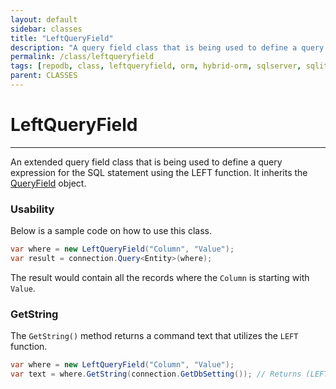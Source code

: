 ```yaml
---
layout: default
sidebar: classes
title: "LeftQueryField"
description: "A query field class that is being used to define a query expression for the SQL statement using the LEFT function."
permalink: /class/leftqueryfield
tags: [repodb, class, leftqueryfield, orm, hybrid-orm, sqlserver, sqlite, mysql, postgresql]
parent: CLASSES
---
```


# LeftQueryField

---

An extended query field class that is being used to define a query expression for the SQL statement using the LEFT function. It inherits the [QueryField](/class/queryfield) object.

### Usability

Below is a sample code on how to use this class.

```csharp
var where = new LeftQueryField("Column", "Value");
var result = connection.Query<Entity>(where);
```

The result would contain all the records where the `Column` is starting with `Value`.

### GetString

The `GetString()` method returns a command text that utilizes the `LEFT` function.

```csharp
var where = new LeftQueryField("Column", "Value");
var text = where.GetString(connection.GetDbSetting()); // Returns (LEFT([Column]) = @Column)
```
